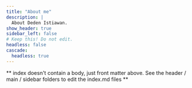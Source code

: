 ```yaml
---
title: "About me"
description: |
  About Deden Istiawan.
show_header: true
sidebar_left: false
# Keep this! Do not edit.
headless: false
cascade:
  headless: true
---
```


** index doesn't contain a body, just front matter above.
See the header / main / sidebar folders to edit the index.md files **
